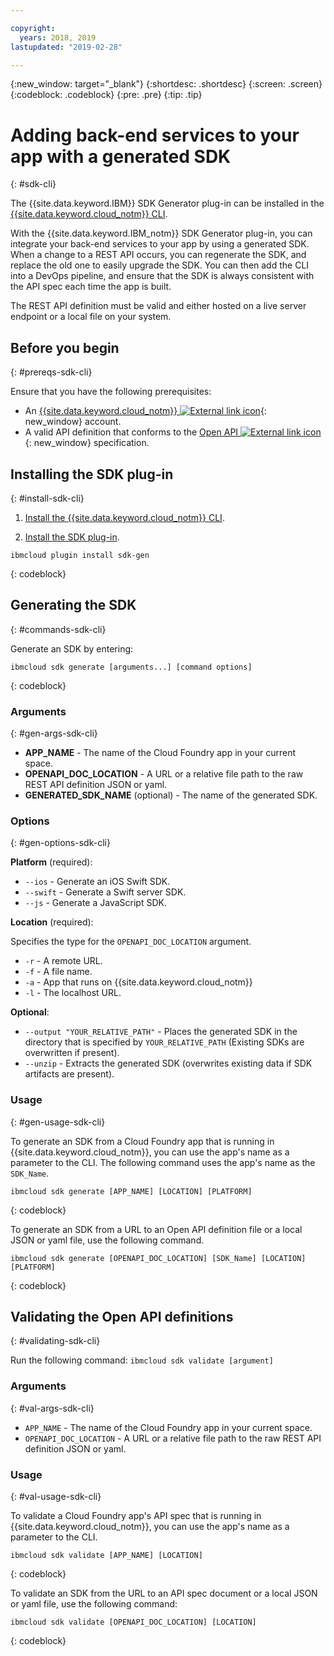 ```yaml
---

copyright:
  years: 2018, 2019
lastupdated: "2019-02-28"

---
```


{:new_window: target="_blank"}
{:shortdesc: .shortdesc}
{:screen: .screen}
{:codeblock: .codeblock}
{:pre: .pre}
{:tip: .tip}

# Adding back-end services to your app with a generated SDK
{: #sdk-cli}

The {{site.data.keyword.IBM}} SDK Generator plug-in can be installed in the [{{site.data.keyword.cloud_notm}} CLI](/docs/cli/index.html).

With the {{site.data.keyword.IBM_notm}} SDK Generator plug-in, you can integrate your back-end services to your app by using a generated SDK. When a change to a REST API occurs, you can regenerate the SDK, and replace the old one to easily upgrade the SDK. You can then add the CLI into a DevOps pipeline, and ensure that the SDK is always consistent with the API spec each time the app is built.

The REST API definition must be valid and either hosted on a live server endpoint or a local file on your system.

## Before you begin
{: #prereqs-sdk-cli}

Ensure that you have the following prerequisites:

* An [{{site.data.keyword.cloud_notm}} ![External link icon](../../icons/launch-glyph.svg "External link icon")](http://cloud.ibm.com){: new_window} account.
* A valid API definition that conforms to the [Open API ![External link icon](../../icons/launch-glyph.svg "External link icon")](https://www.openapis.org/){: new_window} specification.

## Installing the SDK plug-in
{: #install-sdk-cli}

1. [Install the {{site.data.keyword.cloud_notm}} CLI](/docs/cli/index.html).

2. [Install the SDK plug-in](/docs/cli/sdk/index.html).
  ```
  ibmcloud plugin install sdk-gen
  ```
  {: codeblock}

## Generating the SDK
{: #commands-sdk-cli}

Generate an SDK by entering:
```
ibmcloud sdk generate [arguments...] [command options]
```
{: codeblock}

### Arguments
{: #gen-args-sdk-cli}

* **APP_NAME** - The name of the Cloud Foundry app in your current space.
* **OPENAPI_DOC_LOCATION** - A URL or a relative file path to the raw REST API definition JSON or yaml.
* **GENERATED_SDK_NAME** (optional) - The name of the generated SDK.

### Options
{: #gen-options-sdk-cli}

**Platform** (required):
  * `--ios` - Generate an iOS Swift SDK.
  * `--swift` - Generate a Swift server SDK.
  * `--js` - Generate a JavaScript SDK.

**Location** (required):

Specifies the type for the `OPENAPI_DOC_LOCATION` argument.

  * `-r` - A remote URL.
  * `-f` - A file name.
  * `-a` - App that runs on {{site.data.keyword.cloud_notm}}
  * `-l` - The localhost URL.

**Optional**:
  * `--output "YOUR_RELATIVE_PATH"` - Places the generated SDK in the directory that is specified by `YOUR_RELATIVE_PATH` (Existing SDKs are overwritten if present).
  * `--unzip` - Extracts the generated SDK (overwrites existing data if SDK artifacts are present).

### Usage
{: #gen-usage-sdk-cli}

To generate an SDK from a Cloud Foundry app that is running in {{site.data.keyword.cloud_notm}}, you can use the app's name as a parameter to the CLI. The following command uses the app's name as the `SDK_Name`.

```
ibmcloud sdk generate [APP_NAME] [LOCATION] [PLATFORM]
```
{: codeblock}

To generate an SDK from a URL to an Open API definition file or a local JSON or yaml file, use the following command.

```
ibmcloud sdk generate [OPENAPI_DOC_LOCATION] [SDK_Name] [LOCATION] [PLATFORM]
```
{: codeblock}


## Validating the Open API definitions
{: #validating-sdk-cli}

Run the following command: `ibmcloud sdk validate [argument]`

### Arguments
{: #val-args-sdk-cli}

* `APP_NAME` - The name of the Cloud Foundry app in your current space.
* `OPENAPI_DOC_LOCATION` - A URL or a relative file path to the raw REST API definition JSON or yaml.

### Usage
{: #val-usage-sdk-cli}

To validate a Cloud Foundry app's API spec that is running in {{site.data.keyword.cloud_notm}}, you can use the app's name as a parameter to the CLI.
```
ibmcloud sdk validate [APP_NAME] [LOCATION]
```
{: codeblock}

To validate an SDK from the URL to an API spec document or a local JSON or yaml file, use the following command:
```
ibmcloud sdk validate [OPENAPI_DOC_LOCATION] [LOCATION]
```
{: codeblock}

